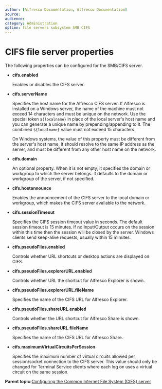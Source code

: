 ```yaml
---
author: [Alfresco Documentation, Alfresco Documentation]
source: 
audience: 
category: Administration
option: file servers subsystem SMB CIFS
---
```


# CIFS file server properties

The following properties can be configured for the SMB/CIFS server.

-   **cifs.enabled**

    Enables or disables the CIFS server.

-   **cifs.serverName**

    Specifies the host name for the Alfresco CIFS server. If Alfresco is installed on a Windows server, the name of the machine must not exceed 14 characters and must be unique on the network. Use the special token `${localname}` in place of the local server's host name and you can generate a unique name by prepending/appending to it. The combined `${localname}` value must not exceed 15 characters.

    On Windows systems, the value of this property must be different from the server's host name, it should resolve to the same IP address as the server, and must be different from any other host name on the network.

-   **cifs.domain**

    An optional property. When it is not empty, it specifies the domain or workgroup to which the server belongs. It defaults to the domain or workgroup of the server, if not specified.

-   **cifs.hostannounce**

    Enables the announcement of the CIFS server to the local domain or workgroup, which makes the CIFS server available to the network.

-   **cifs.sessionTimeout**

    Specifies the CIFS session timeout value in seconds. The default session timeout is 15 minutes. If no Input/Output occurs on the session within this time then the session will be closed by the server. Windows clients send keep-alive requests, usually within 15 minutes.

-   **cifs.pseudoFiles.enabled**

    Controls whether URL shortcuts or desktop actions are displayed on CIFS.

-   **cifs.pseudoFiles.explorerURL.enabled**

    Controls whether URL the shortcut for Alfresco Explorer is shown.

-   **cifs.pseudoFiles.explorerURL.fileName**

    Specifies the name of the CIFS URL for Alfresco Explorer.

-   **cifs.pseudoFiles.shareURL.enabled**

    Controls whether the URL shortcut for Alfresco Share is shown.

-   **cifs.pseudoFiles.shareURL.fileName**

    Specifies the name of the CIFS URL for Alfresco Share.

-   **cifs.maximumVirtualCircuitsPerSession**

    Specifies the maximum number of virtual circuits allowed per session/socket connection to the CIFS server. This value should only be changed for Terminal Service clients where each log on uses a virtual circuit on the same session.


**Parent topic:**[Configuring the Common Internet File System \(CIFS\) server](../concepts/fileserv-subsystem-CIFS.md)

